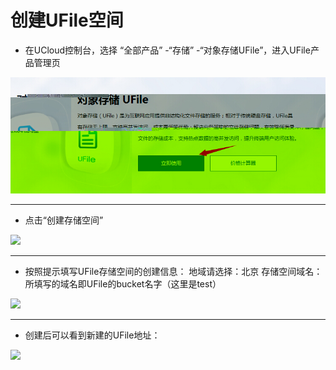 

# 创建UFile空间

  * 在UCloud控制台，选择 “全部产品” -“存储” -“对象存储UFile”，进入UFile产品管理页


![](/images/basic/ufile/ufile2.jpg) 

----

  * 点击“创建存储空间”


![](/ai/uai-train/images/basic/ufile/创建ufile.jpg) 

----

  * 按照提示填写UFile存储空间的创建信息：
地域请选择：北京 
存储空间域名：所填写的域名即UFile的bucket名字（这里是test）      


![](/ai/uai-train/images/basic/ufile/新建ufile.jpg) 

----

  * 创建后可以看到新建的UFile地址：     


![](/ai/uai-train/images/basic/ufile/ufile_addr.jpg) 

